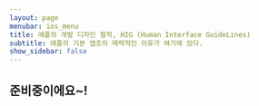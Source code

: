 ```yaml
---
layout: page
menubar: ios_menu
title: 애플의 개발 디자인 철학, HIG (Human Interface GuideLines)
subtitle: 애플의 기본 앱조차 매력적인 이유가 여기에 있다.
show_sidebar: false
---
```


## 준비중이에요~!